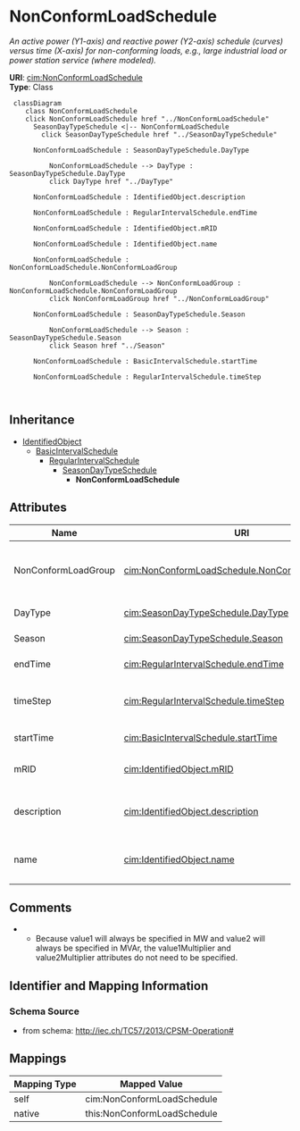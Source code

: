 # NonConformLoadSchedule


_An active power (Y1-axis) and reactive power (Y2-axis) schedule (curves) versus time (X-axis) for non-conforming loads, e.g., large industrial load or power station service (where modeled)._





**URI**: [cim:NonConformLoadSchedule](http://iec.ch/TC57/2013/CIM-schema-cim16#NonConformLoadSchedule)<br />
**Type**: Class




```mermaid
 classDiagram
    class NonConformLoadSchedule
    click NonConformLoadSchedule href "../NonConformLoadSchedule"
      SeasonDayTypeSchedule <|-- NonConformLoadSchedule
        click SeasonDayTypeSchedule href "../SeasonDayTypeSchedule"
      
      NonConformLoadSchedule : SeasonDayTypeSchedule.DayType
        
          NonConformLoadSchedule --> DayType : SeasonDayTypeSchedule.DayType
          click DayType href "../DayType"
        
      NonConformLoadSchedule : IdentifiedObject.description
        
      NonConformLoadSchedule : RegularIntervalSchedule.endTime
        
      NonConformLoadSchedule : IdentifiedObject.mRID
        
      NonConformLoadSchedule : IdentifiedObject.name
        
      NonConformLoadSchedule : NonConformLoadSchedule.NonConformLoadGroup
        
          NonConformLoadSchedule --> NonConformLoadGroup : NonConformLoadSchedule.NonConformLoadGroup
          click NonConformLoadGroup href "../NonConformLoadGroup"
        
      NonConformLoadSchedule : SeasonDayTypeSchedule.Season
        
          NonConformLoadSchedule --> Season : SeasonDayTypeSchedule.Season
          click Season href "../Season"
        
      NonConformLoadSchedule : BasicIntervalSchedule.startTime
        
      NonConformLoadSchedule : RegularIntervalSchedule.timeStep
        
      
```





## Inheritance
* [IdentifiedObject](IdentifiedObject.md)
    * [BasicIntervalSchedule](BasicIntervalSchedule.md)
        * [RegularIntervalSchedule](RegularIntervalSchedule.md)
            * [SeasonDayTypeSchedule](SeasonDayTypeSchedule.md)
                * **NonConformLoadSchedule**



## Attributes


| Name | URI | Cardinality and Range | Description | Inheritance |
| ---  | --- | --- | --- | --- |
| NonConformLoadGroup | [cim:NonConformLoadSchedule.NonConformLoadGroup](http://iec.ch/TC57/2013/CIM-schema-cim16#NonConformLoadSchedule.NonConformLoadGroup) | 1 <br />  [NonConformLoadGroup](NonConformLoadGroup.md)  | The NonConformLoadGroup where the NonConformLoadSchedule belongs | direct |
| DayType | [cim:SeasonDayTypeSchedule.DayType](http://iec.ch/TC57/2013/CIM-schema-cim16#SeasonDayTypeSchedule.DayType) | 1 <br />  [DayType](DayType.md)  | DayType for the Schedule | [SeasonDayTypeSchedule](SeasonDayTypeSchedule.md) |
| Season | [cim:SeasonDayTypeSchedule.Season](http://iec.ch/TC57/2013/CIM-schema-cim16#SeasonDayTypeSchedule.Season) | 1 <br />  [Season](Season.md)  | Season for the Schedule | [SeasonDayTypeSchedule](SeasonDayTypeSchedule.md) |
| endTime | [cim:RegularIntervalSchedule.endTime](http://iec.ch/TC57/2013/CIM-schema-cim16#RegularIntervalSchedule.endTime) | 1 <br />  datetime  | The time for the last time point | [RegularIntervalSchedule](RegularIntervalSchedule.md) |
| timeStep | [cim:RegularIntervalSchedule.timeStep](http://iec.ch/TC57/2013/CIM-schema-cim16#RegularIntervalSchedule.timeStep) | 1 <br />  [Seconds](Seconds.md)  | The time between each pair of subsequent regular time points in sequence orde... | [RegularIntervalSchedule](RegularIntervalSchedule.md) |
| startTime | [cim:BasicIntervalSchedule.startTime](http://iec.ch/TC57/2013/CIM-schema-cim16#BasicIntervalSchedule.startTime) | 1 <br />  datetime  | The time for the first time point | [BasicIntervalSchedule](BasicIntervalSchedule.md) |
| mRID | [cim:IdentifiedObject.mRID](http://iec.ch/TC57/2013/CIM-schema-cim16#IdentifiedObject.mRID) | 0..1 <br />  string  | Master resource identifier issued by a model authority | [IdentifiedObject](IdentifiedObject.md) |
| description | [cim:IdentifiedObject.description](http://iec.ch/TC57/2013/CIM-schema-cim16#IdentifiedObject.description) | 0..1 <br />  string  | The description is a free human readable text describing or naming the object | [IdentifiedObject](IdentifiedObject.md) |
| name | [cim:IdentifiedObject.name](http://iec.ch/TC57/2013/CIM-schema-cim16#IdentifiedObject.name) | 1 <br />  string  | The name is any free human readable and possibly non unique text naming the o... | [IdentifiedObject](IdentifiedObject.md) |









## Comments

* -  Because value1 will always be specified in MW and value2 will always be specified in MVAr, the value1Multiplier and value2Multiplier attributes do not need to be specified.

## Identifier and Mapping Information







### Schema Source


* from schema: http://iec.ch/TC57/2013/CPSM-Operation#





## Mappings

| Mapping Type | Mapped Value |
| ---  | ---  |
| self | cim:NonConformLoadSchedule |
| native | this:NonConformLoadSchedule |




